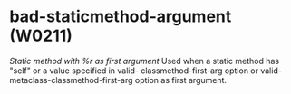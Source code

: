 # bad-staticmethod-argument (W0211)
*Static method with %r as first argument* Used when a static method has
"self" or a value specified in valid- classmethod-first-arg option or
valid-metaclass-classmethod-first-arg option as first argument.

